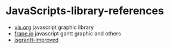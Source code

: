 # JavaScripts-library-references


* [vis.org](http://visjs.org) javascript graphic library
* [frape.io](https://frappe.io) javascript gantt graphic and others
* [jsgrantt-improved](https://jsganttimproved.github.io/jsgantt-improved/)
